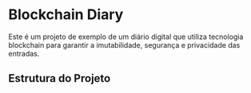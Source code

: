 # Blockchain Diary

Este é um projeto de exemplo de um diário digital que utiliza tecnologia blockchain para garantir a imutabilidade, segurança e privacidade das entradas.

## Estrutura do Projeto


